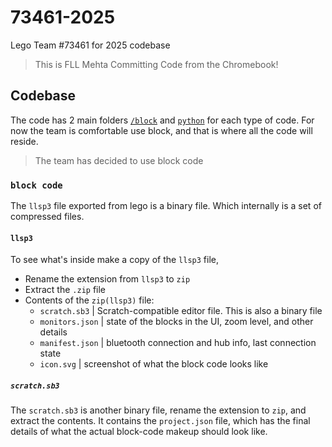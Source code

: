 # 73461-2025
Lego Team #73461 for 2025 codebase

> This is FLL Mehta Committing Code from the Chromebook!

## Codebase
The code has 2 main folders [`/block`](/block) and [`python`](/python) for each type of code. For now the team is comfortable use block, and that is where all the code will reside.

> The team has decided to use block code

### `block code` 
The `llsp3` file exported from lego is a binary file. Which internally is a set of compressed files. 

#### `llsp3`

To see what's inside make a copy of the `llsp3` file, 
 * Rename the extension from `llsp3` to `zip`
 * Extract the `.zip` file
 * Contents of the `zip(llsp3)` file: 
    * `scratch.sb3` | Scratch-compatible editor file. This is also a binary file
    * `monitors.json` | state of the blocks in the UI, zoom level, and other details
    * `manifest.json` | bluetooth connection and hub info, last connection state
    * `icon.svg` | screenshot of what the block code looks like

##### `scratch.sb3`
The `scratch.sb3` is another binary file, rename the extension to `zip`, and extract the contents. It contains the `project.json` file, which has the final details of what the actual block-code makeup should look like.